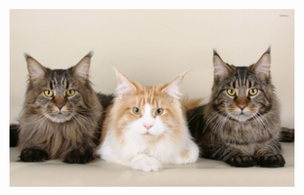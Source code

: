 <a href="https://vk.com/audios161941272?q=%D0%BB%D0%B8%D0%B7%D0%B5%D1%80"><img src="titan.jpg"></a>
